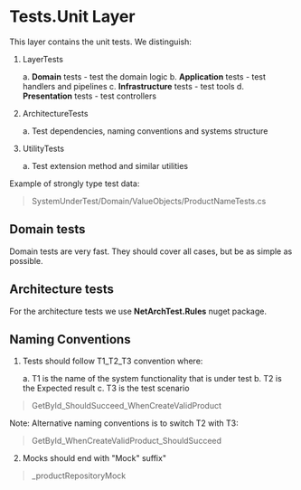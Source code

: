﻿# Tests.Unit Layer

This layer contains the unit tests. We distinguish:

1. LayerTests

	a. **Domain** tests - test the domain logic
	b. **Application** tests - test handlers and pipelines
	c. **Infrastructure** tests - test tools
	d. **Presentation** tests - test controllers

2. ArchitectureTests

	a. Test dependencies, naming conventions and systems structure

3. UtilityTests

	a. Test extension method and similar utilities

Example of strongly type test data:
> SystemUnderTest/Domain/ValueObjects/ProductNameTests.cs

## Domain tests

Domain tests are very fast. They should cover all cases, but be as simple as possible.

## Architecture tests

For the architecture tests we use **NetArchTest.Rules** nuget package.

## Naming Conventions

1. Tests should follow T1_T2_T3 convention where:

	a. T1 is the name of the system functionality that is under test
	b. T2 is the Expected result 
	c. T3 is the test scenario

> GetById_ShouldSucceed_WhenCreateValidProduct

Note: Alternative naming conventions is to switch T2 with T3:

> GetById_WhenCreateValidProduct_ShouldSucceed

2. Mocks should end with "Mock" suffix"

> _productRepositoryMock

